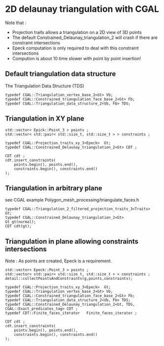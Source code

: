 # 2D delaunay triangulation with CGAL

Note that :

* Projection traits allows a triangulation on a 2D view of 3D points
* The default Constrained_Delaunay_triangulation_2 will crash if there are constraint intersections
* Epeck computation is only required to deal with this constraint intersections
* Compution is about 10 time slower with point by point insertion!

## Default triangulation data structure

The Triangulation Data Structure (TDS) 

```
typedef CGAL::Triangulation_vertex_base_2<Gt> Vb;
typedef CGAL::Constrained_triangulation_face_base_2<Gt> Fb;
typedef CGAL::Triangulation_data_structure_2<Vb, Fb> TDS;
```


## Triangulation in XY plane

```
std::vector< Epick::Point_3 > points ;
std::vector< std::pair< std::size_t, std::size_t > > constraints ;

typedef CGAL::Projection_traits_xy_3<Epeck>  Gt;
typedef CGAL::Constrained_Delaunay_triangulation_2<Gt> CDT ;

CDT cdt ;
cdt.insert_constraints(
    points.begin(), points.end(),
    constraints.begin(), constraints.end()
);
```


## Triangulation in arbitrary plane

see CGAL example Polygon_mesh_processing/triangulate_faces.h

```
typedef CGAL::Triangulation_2_filtered_projection_traits_3<Traits>   Gt;
typedef CGAL::Constrained_Delaunay_triangulation_2<Gt>
Gt gt(normal);
CDT cdt(gt);
```



## Triangulation in plane allowing constraints intersections

Note : As points are created, Epeck is a requirement.

```
std::vector< Epeck::Point_3 > points ;
std::vector< std::pair< std::size_t, std::size_t > > constraints ;
detail::collectPointsAndConstraints(g,points,constraints);

typedef CGAL::Projection_traits_xy_3<Epeck>  Gt;
typedef CGAL::Triangulation_vertex_base_2<Gt> Vb;
typedef CGAL::Constrained_triangulation_face_base_2<Gt> Fb;
typedef CGAL::Triangulation_data_structure_2<Vb, Fb> TDS;
typedef CGAL::Constrained_Delaunay_triangulation_2<Gt, TDS, CGAL::Exact_predicates_tag> CDT ;
typedef CDT::Finite_faces_iterator   Finite_faces_iterator ;

CDT cdt ;
cdt.insert_constraints(
    points.begin(), points.end(),
    constraints.begin(), constraints.end()
);
```

